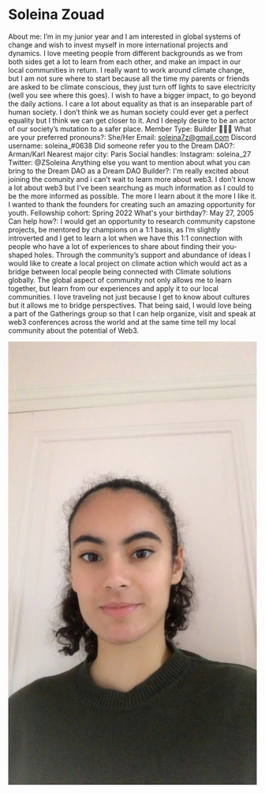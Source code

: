# Soleina Zouad

About me: I’m in my junior year and I am interested in global systems of change and wish to invest myself in more international projects and dynamics. I love meeting people from different backgrounds as we from both sides get a lot to learn from each other, and make an impact in our local communities in return.
I really want to work around climate change, but I am not sure where to start because all the time my parents or friends are asked to be climate conscious, they just turn off lights to save electricity (well you see where this goes). I wish to have a bigger impact, to go beyond the daily actions.
I care a lot about equality as that is an inseparable part of human society. I don’t think we as human society could ever get a perfect equality but I think we can get closer to it. And I deeply desire to be an actor of our society’s mutation to a safer place.
Member Type: Builder 👷🏾‍♀️
What are your preferred pronouns?: She/Her
Email: soleina7z@gmail.com
Discord username: soleina_#0638
Did someone refer you to the Dream DAO?: Arman/Karl
Nearest major city: Paris
Social handles: Instagram: soleina_27
Twitter: @ZSoleina
Anything else you want to mention about what you can bring to the Dream DAO as a Dream DAO Builder?: I'm really excited about joining the comunity and i can't wait to learn more about web3. I don't know a lot about web3 but I've been searchung as much information as I could to be the more informed as possible. The more I learn about it the more I like it. I wanted to thank the founders for creating such an amazing opportunity for youth.
Fellowship cohort: Spring 2022
What's your birthday?: May 27, 2005
Can help how?: I would get an opportunity to research community capstone projects, be mentored by champions on a 1:1 basis, as I’m slightly introverted and I get to learn a lot when we have this 1:1 connection with people who have a lot of experiences to share about finding their you-shaped holes. Through the community’s support and abundance of ideas I would like to create a local project on climate action which would act as a bridge between local people being connected with Climate solutions globally. The global aspect of community not only allows me to learn together, but learn from our experiences and apply it to our local communities. I love traveling not just because I get to know about cultures but it allows me to bridge perspectives. That being said, I would love being a part of the Gatherings group so that I can help organize, visit and speak at web3 conferences across the world and at the same time tell my local community about the potential of Web3.

![30633E4C-602D-43EC-AD95-6B2B235F05A2.png](../../Dream%20DAO%20Voting%20Member%20List%201790792012994a419257db8f8a7807ff/%5BS2%5D%20Dream%20DAO%20Founding%20Voting%20Member%20List%202c05a57dde504a87a8ced236cce0b149/Soleina%20Zouad%208396c411ffcd4778986f9a4154ef2bbe/30633E4C-602D-43EC-AD95-6B2B235F05A2.png)